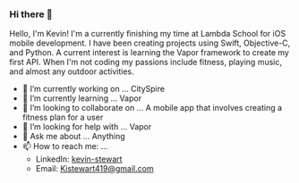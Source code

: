 ### Hi there 👋

Hello, I'm Kevin! I'm a currently finishing my time at Lambda School for iOS mobile development. I have been creating projects using Swift, Objective-C, and Python. A current interest is learning the Vapor framework to create my first API. When I'm not coding my passions include fitness, playing music, and almost any outdoor activities.

- 🔭 I’m currently working on ... CitySpire
- 🌱 I’m currently learning ... Vapor
- 👯 I’m looking to collaborate on ... A mobile app that involves creating a fitness plan for a user
- 🤔 I’m looking for help with ... Vapor
- 💬 Ask me about ... Anything
- 📫 How to reach me: ... 
    -  LinkedIn: [kevin-stewart](https://www.linkedin.com/in/kevin-stewart-5119b41a6/)
    -  Email: Kistewart419@gmail.com
